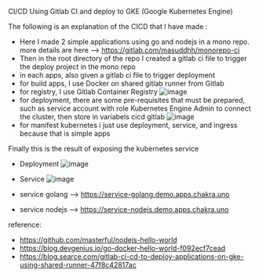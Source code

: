 CI/CD Using Gitlab CI and deploy to GKE (Google Kubernetes Engine)

The following is an explanation of the CICD that I have made :

- Here I made 2 simple applications using go and nodejs in a mono repo. more details are here --> https://gitlab.com/masuddhh/monorepo-ci
- Then in the root directory of the repo I created a gitlab ci file to trigger the deploy project in the mono repo
- in each apps, also given a gitlab ci file to trigger deployment
- for build apps, I use Docker on shared gitlab runner from Gitlab
- for registry, I use Gitlab Container Registry 
![image](https://user-images.githubusercontent.com/59553495/198093567-b3685ac8-0fac-4b75-872a-1bb3f3b8d895.png)
- for deployment, there are some pre-requisites that must be prepared, such as service account with role Kubernetes Engine Admin to connect the cluster, then store in variabels cicd gitlab
![image](https://user-images.githubusercontent.com/59553495/198094835-d68d4079-9b49-4f88-971e-071dab9e6ed6.png)
- for manifest kubernetes i just use deployment, service, and ingress because that is simple apps

Finally this is the result of exposing the kubernetes service
- Deployment 
![image](https://user-images.githubusercontent.com/59553495/198097325-25e603e7-16ab-4d42-813d-660228194e45.png)

- Service
![image](https://user-images.githubusercontent.com/59553495/198096933-2f524a16-cb51-4f0c-b4c6-b93078552b19.png)

- service golang --> https://service-golang.demo.apps.chakra.uno
- service nodejs --> https://service-nodejs.demo.apps.chakra.uno



reference: 
- https://github.com/masterful/nodejs-hello-world
- https://blog.devgenius.io/go-docker-hello-world-f092ecf7cead
- https://blog.searce.com/gitlab-ci-cd-to-deploy-applications-on-gke-using-shared-runner-47f8c42817ac
